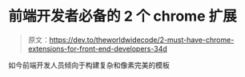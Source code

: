 # 前端开发者必备的 2 个 chrome 扩展

> 原文：<https://dev.to/theworldwidecode/2-must-have-chrome-extensions-for-front-end-developers-34d>

如今前端开发人员倾向于构建复杂和像素完美的模板